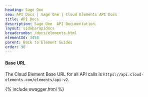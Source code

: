 ```yaml
---
heading: Sage One
seo: API Docs | Sage One | Cloud Elements API Docs
title: API Docs
description: Sage One  API Documentation.
layout: sidebarapidocs
breadcrumbs: /docs/elements.html
elementId: 3458
parent: Back to Element Guides
order: 90
---
```


#### Base URL

The Cloud Element Base URL for all API calls is `https://api.cloud-elements.com/elements/api-v2`.

{% include swagger.html %}
